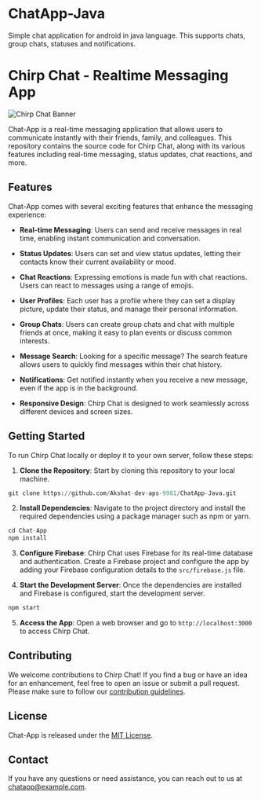 # ChatApp-Java
Simple chat application for android in java language. This supports chats, group chats, statuses and notifications.

# Chirp Chat - Realtime Messaging App

![Chirp Chat Banner](banner.png)

Chat-App is a real-time messaging application that allows users to communicate instantly with their friends, family, and colleagues. This repository contains the source code for Chirp Chat, along with its various features including real-time messaging, status updates, chat reactions, and more.

## Features

Chat-App comes with several exciting features that enhance the messaging experience:

- **Real-time Messaging**: Users can send and receive messages in real time, enabling instant communication and conversation.

- **Status Updates**: Users can set and view status updates, letting their contacts know their current availability or mood.

- **Chat Reactions**: Expressing emotions is made fun with chat reactions. Users can react to messages using a range of emojis.

- **User Profiles**: Each user has a profile where they can set a display picture, update their status, and manage their personal information.

- **Group Chats**: Users can create group chats and chat with multiple friends at once, making it easy to plan events or discuss common interests.

- **Message Search**: Looking for a specific message? The search feature allows users to quickly find messages within their chat history.

- **Notifications**: Get notified instantly when you receive a new message, even if the app is in the background.

- **Responsive Design**: Chirp Chat is designed to work seamlessly across different devices and screen sizes.

## Getting Started

To run Chirp Chat locally or deploy it to your own server, follow these steps:

1. **Clone the Repository**: Start by cloning this repository to your local machine.

```python
git clone https://github.com/Akshat-dev-aps-9981/ChatApp-Java.git
```

2. **Install Dependencies**: Navigate to the project directory and install the required dependencies using a package manager such as npm or yarn.

```python
cd Chat-App
npm install
```

3. **Configure Firebase**: Chirp Chat uses Firebase for its real-time database and authentication. Create a Firebase project and configure the app by adding your Firebase configuration details to the `src/firebase.js` file.

4. **Start the Development Server**: Once the dependencies are installed and Firebase is configured, start the development server.

```python
npm start
```

5. **Access the App**: Open a web browser and go to `http://localhost:3000` to access Chirp Chat.

## Contributing

We welcome contributions to Chirp Chat! If you find a bug or have an idea for an enhancement, feel free to open an issue or submit a pull request. Please make sure to follow our [contribution guidelines](CONTRIBUTING.md).

## License

Chat-App is released under the [MIT License](LICENSE).

## Contact

If you have any questions or need assistance, you can reach out to us at chatapp@example.com.
